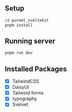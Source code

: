 ## Setup

```bash
cd pureml_sveltekit
pnpm install
```

## Running server

```bash
pnpm run dev
```

## Installed Packages

- [x] TailwindCSS
- [x] DaisyUI
- [x] Tailwind forms
- [x] typography
- [x] Svelvet

